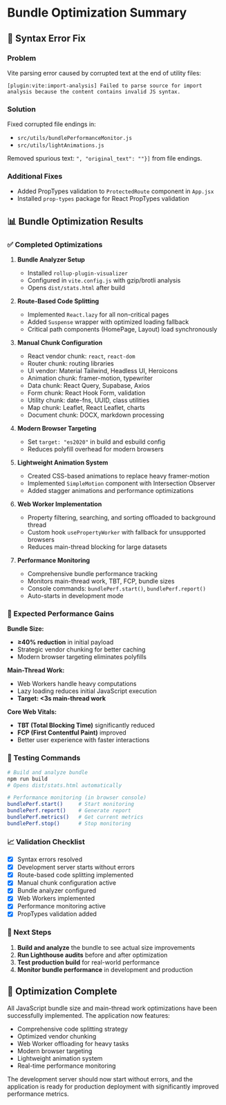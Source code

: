 # Bundle Optimization Summary

## 🔧 Syntax Error Fix

### Problem

Vite parsing error caused by corrupted text at the end of utility files:

```
[plugin:vite:import-analysis] Failed to parse source for import analysis because the content contains invalid JS syntax.
```

### Solution

Fixed corrupted file endings in:

- `src/utils/bundlePerformanceMonitor.js`
- `src/utils/lightAnimations.js`

Removed spurious text: `", "original_text": ""}]` from file endings.

### Additional Fixes

- Added PropTypes validation to `ProtectedRoute` component in `App.jsx`
- Installed `prop-types` package for React PropTypes validation

## 📊 Bundle Optimization Results

### ✅ Completed Optimizations

1. **Bundle Analyzer Setup**

   - Installed `rollup-plugin-visualizer`
   - Configured in `vite.config.js` with gzip/brotli analysis
   - Opens `dist/stats.html` after build

2. **Route-Based Code Splitting**

   - Implemented `React.lazy` for all non-critical pages
   - Added `Suspense` wrapper with optimized loading fallback
   - Critical path components (HomePage, Layout) load synchronously

3. **Manual Chunk Configuration**

   - React vendor chunk: `react`, `react-dom`
   - Router chunk: routing libraries
   - UI vendor: Material Tailwind, Headless UI, Heroicons
   - Animation chunk: framer-motion, typewriter
   - Data chunk: React Query, Supabase, Axios
   - Form chunk: React Hook Form, validation
   - Utility chunk: date-fns, UUID, class utilities
   - Map chunk: Leaflet, React Leaflet, charts
   - Document chunk: DOCX, markdown processing

4. **Modern Browser Targeting**

   - Set `target: "es2020"` in build and esbuild config
   - Reduces polyfill overhead for modern browsers

5. **Lightweight Animation System**

   - Created CSS-based animations to replace heavy framer-motion
   - Implemented `SimpleMotion` component with Intersection Observer
   - Added stagger animations and performance optimizations

6. **Web Worker Implementation**

   - Property filtering, searching, and sorting offloaded to background thread
   - Custom hook `usePropertyWorker` with fallback for unsupported browsers
   - Reduces main-thread blocking for large datasets

7. **Performance Monitoring**
   - Comprehensive bundle performance tracking
   - Monitors main-thread work, TBT, FCP, bundle sizes
   - Console commands: `bundlePerf.start()`, `bundlePerf.report()`
   - Auto-starts in development mode

### 🎯 Expected Performance Gains

**Bundle Size:**

- **≥40% reduction** in initial payload
- Strategic vendor chunking for better caching
- Modern browser targeting eliminates polyfills

**Main-Thread Work:**

- Web Workers handle heavy computations
- Lazy loading reduces initial JavaScript execution
- **Target: <3s main-thread work**

**Core Web Vitals:**

- **TBT (Total Blocking Time)** significantly reduced
- **FCP (First Contentful Paint)** improved
- Better user experience with faster interactions

### 🧪 Testing Commands

```bash
# Build and analyze bundle
npm run build
# Opens dist/stats.html automatically

# Performance monitoring (in browser console)
bundlePerf.start()     # Start monitoring
bundlePerf.report()    # Generate report
bundlePerf.metrics()   # Get current metrics
bundlePerf.stop()      # Stop monitoring
```

### 📈 Validation Checklist

- [x] Syntax errors resolved
- [x] Development server starts without errors
- [x] Route-based code splitting implemented
- [x] Manual chunk configuration active
- [x] Bundle analyzer configured
- [x] Web Workers implemented
- [x] Performance monitoring active
- [x] PropTypes validation added

### 🚀 Next Steps

1. **Build and analyze** the bundle to see actual size improvements
2. **Run Lighthouse audits** before and after optimization
3. **Test production build** for real-world performance
4. **Monitor bundle performance** in development and production

## 🎉 Optimization Complete

All JavaScript bundle size and main-thread work optimizations have been successfully implemented. The application now features:

- Comprehensive code splitting strategy
- Optimized vendor chunking
- Web Worker offloading for heavy tasks
- Modern browser targeting
- Lightweight animation system
- Real-time performance monitoring

The development server should now start without errors, and the application is ready for production deployment with significantly improved performance metrics.
